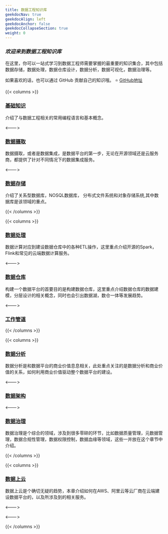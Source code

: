 ```yaml
---
title: 数据工程知识库
geekdocNav: true
geekdocAlign: left
geekdocAnchor: false
geekdocCollapseSection: true
weight: 0
---
```




### ***欢迎来到数据工程知识库***  
 在这里，你可以一站式学习到数据工程师需要掌握的最重要的知识集合，其中包括数据存储，数据处理，数据仓库设计，数据分析，数据可视化，数据治理等。

 如果喜欢的话，也可以通过 GitHub 贡献自己的知识哦。
⭐ [GitHub地址](https://github.com/genkimaru/data-engineering-hub) 





{{< columns >}}
### [基础知识](./hub/Basic/index.html)

介绍了与数据工程相关的常用编程语言和基本概念。

<--->

### [数据摄取](./hub/Data-Ingestion/index.html)

数据摄取，或者是数据集成，是数据平台的第一步，无论在开源领域还是云服务商，都提供了针对不同情况下的数据集成服务。

<--->

### [数据存储](./hub/Data-Storage/index.html)

介绍了关系型数据库，NOSQL数据库， 分布式文件系统和对象存储系统,其中数据库是该领域的重点。

{{< /columns >}}

{{< columns >}}
### [数据处理](./hub/Data-Process/index.html)

数据计算对应到建设数据仓库中的各种ETL操作，这里重点介绍开源的Spark， Flink和常见的云端数据计算服务。

<--->

### [数据仓库](./hub/Data-Warehouse/index.html)

构建一个数据平台的首要目的是构建数据仓库，这里重点介绍数据仓库的数据建模，分层设计的相关概念，同时也会引出数据湖，数仓一体等发展趋势。

<--->

### [工作管道](./hub/Data-Pipeline/index.html)

{{< /columns >}}

{{< columns >}}

### [数据分析](./hub/Data-Analytics/index.html)

数据分析是和数据平台的商业价值息息相关，此处重点关注的是数据分析和商业价值的关系，如何利用商业价值驱动整个数据平台的建设。

<--->
### [数据架构](./hub/Data-Pipeline/index.html)

<--->

### [数据治理](./hub/Data-Governance/index.html)

数据治理是个综合的领域，涉及到很多零碎的环节，比如数据质量管理，元数据管理，数据合规性管理，数据权限控制，数据血缘等领域，这些一并放在这个章节中介绍。

{{< /columns >}}


{{< columns >}}
### [数据上云](./hub/Data-on-Cloud/index.html)

数据上云是个确切无疑的趋势，本章介绍如何在AWS、阿里云等云厂商在云端建设数据平台的，以及所涉及到的相关服务。

<--->



<--->


{{< /columns >}}



